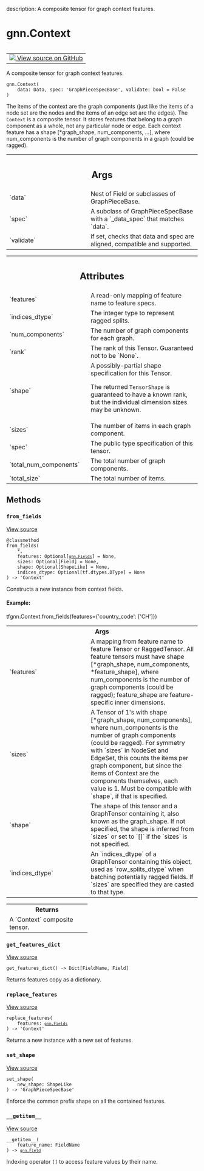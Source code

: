 description: A composite tensor for graph context features.

<div itemscope itemtype="http://developers.google.com/ReferenceObject">
<meta itemprop="name" content="gnn.Context" />
<meta itemprop="path" content="Stable" />
<meta itemprop="property" content="__getitem__"/>
<meta itemprop="property" content="__init__"/>
<meta itemprop="property" content="from_fields"/>
<meta itemprop="property" content="get_features_dict"/>
<meta itemprop="property" content="replace_features"/>
<meta itemprop="property" content="set_shape"/>
</div>

# gnn.Context

<!-- Insert buttons and diff -->

<table class="tfo-notebook-buttons tfo-api nocontent" align="left">
<td>
  <a target="_blank" href="https://github.com/tensorflow/gnn/tree/master/tensorflow_gnn/graph/graph_tensor.py#L195-L304">
    <img src="https://www.tensorflow.org/images/GitHub-Mark-32px.png" />
    View source on GitHub
  </a>
</td>
</table>

A composite tensor for graph context features.

<pre class="devsite-click-to-copy prettyprint lang-py tfo-signature-link">
<code>gnn.Context(
    data: Data, spec: 'GraphPieceSpecBase', validate: bool = False
)
</code></pre>

<!-- Placeholder for "Used in" -->

The items of the context are the graph components (just like the items of a node
set are the nodes and the items of an edge set are the edges). The `Context` is
a composite tensor. It stores features that belong to a graph component as a
whole, not any particular node or edge. Each context feature has a shape
[*graph_shape, num_components, ...], where num_components is the number of graph
components in a graph (could be ragged).

<!-- Tabular view -->
 <table class="responsive fixed orange">
<colgroup><col width="214px"><col></colgroup>
<tr><th colspan="2"><h2 class="add-link">Args</h2></th></tr>

<tr>
<td>
`data`
</td>
<td>
Nest of Field or subclasses of GraphPieceBase.
</td>
</tr><tr>
<td>
`spec`
</td>
<td>
A subclass of GraphPieceSpecBase with a `_data_spec` that matches
`data`.
</td>
</tr><tr>
<td>
`validate`
</td>
<td>
if set, checks that data and spec are aligned, compatible and
supported.
</td>
</tr>
</table>





<!-- Tabular view -->
 <table class="responsive fixed orange">
<colgroup><col width="214px"><col></colgroup>
<tr><th colspan="2"><h2 class="add-link">Attributes</h2></th></tr>

<tr> <td> `features` </td> <td> A read-only mapping of feature name to feature
specs. </td> </tr><tr> <td> `indices_dtype` </td> <td> The integer type to
represent ragged splits. </td> </tr><tr> <td> `num_components` </td> <td> The
number of graph components for each graph. </td> </tr><tr> <td> `rank` </td>
<td> The rank of this Tensor. Guaranteed not to be `None`. </td> </tr><tr> <td>
`shape` </td> <td> A possibly-partial shape specification for this Tensor.

The returned `TensorShape` is guaranteed to have a known rank, but the
individual dimension sizes may be unknown.
</td>
</tr><tr>
<td>
`sizes`
</td>
<td>
The number of items in each graph component.
</td>
</tr><tr>
<td>
`spec`
</td>
<td>
The public type specification of this tensor.
</td>
</tr><tr>
<td>
`total_num_components`
</td>
<td>
The total number of graph components.
</td>
</tr><tr>
<td>
`total_size`
</td>
<td>
The total number of items.
</td>
</tr>
</table>

## Methods

<h3 id="from_fields"><code>from_fields</code></h3>

<a target="_blank" class="external" href="https://github.com/tensorflow/gnn/tree/master/tensorflow_gnn/graph/graph_tensor.py#L206-L284">View
source</a>

<pre class="devsite-click-to-copy prettyprint lang-py tfo-signature-link">
<code>@classmethod</code>
<code>from_fields(
    *,
    features: Optional[<a href="../gnn/Fields.md"><code>gnn.Fields</code></a>] = None,
    sizes: Optional[Field] = None,
    shape: Optional[ShapeLike] = None,
    indices_dtype: Optional[tf.dtypes.DType] = None
) -> 'Context'
</code></pre>

Constructs a new instance from context fields.

#### Example:

tfgnn.Context.from_fields(features={'country_code': ['CH']})

<!-- Tabular view -->
 <table class="responsive fixed orange">
<colgroup><col width="214px"><col></colgroup>
<tr><th colspan="2">Args</th></tr>

<tr>
<td>
`features`
</td>
<td>
A mapping from feature name to feature Tensor or RaggedTensor.
All feature tensors must have shape [*graph_shape, num_components,
*feature_shape], where num_components is the number of graph components
(could be ragged); feature_shape are feature-specific inner dimensions.
</td>
</tr><tr>
<td>
`sizes`
</td>
<td>
A Tensor of 1's with shape [*graph_shape, num_components], where
num_components is the number of graph components (could be ragged).
For symmetry with `sizes` in NodeSet and EdgeSet, this counts the items
per graph component, but since the items of Context are the components
themselves, each value is 1. Must be compatible with `shape`, if that
is specified.
</td>
</tr><tr>
<td>
`shape`
</td>
<td>
The shape of this tensor and a GraphTensor containing it, also
known as the graph_shape. If not specified, the shape is inferred from
`sizes` or set to `[]` if the `sizes` is not specified.
</td>
</tr><tr>
<td>
`indices_dtype`
</td>
<td>
An `indices_dtype` of a GraphTensor containing this
object, used as `row_splits_dtype` when batching potentially ragged
fields. If `sizes` are specified they are casted to that type.
</td>
</tr>
</table>

<!-- Tabular view -->

 <table class="responsive fixed orange">
<colgroup><col width="214px"><col></colgroup>
<tr><th colspan="2">Returns</th></tr>
<tr class="alt">
<td colspan="2">
A `Context` composite tensor.
</td>
</tr>

</table>



<h3 id="get_features_dict"><code>get_features_dict</code></h3>

<a target="_blank" class="external" href="https://github.com/tensorflow/gnn/tree/master/tensorflow_gnn/graph/graph_tensor.py#L138-L140">View
source</a>

<pre class="devsite-click-to-copy prettyprint lang-py tfo-signature-link">
<code>get_features_dict() -> Dict[FieldName, Field]
</code></pre>

Returns features copy as a dictionary.


<h3 id="replace_features"><code>replace_features</code></h3>

<a target="_blank" class="external" href="https://github.com/tensorflow/gnn/tree/master/tensorflow_gnn/graph/graph_tensor.py#L286-L293">View
source</a>

<pre class="devsite-click-to-copy prettyprint lang-py tfo-signature-link">
<code>replace_features(
    features: <a href="../gnn/Fields.md"><code>gnn.Fields</code></a>
) -> 'Context'
</code></pre>

Returns a new instance with a new set of features.


<h3 id="set_shape"><code>set_shape</code></h3>

<a target="_blank" class="external" href="https://github.com/tensorflow/gnn/tree/master/tensorflow_gnn/graph/graph_piece.py#L290-L296">View
source</a>

<pre class="devsite-click-to-copy prettyprint lang-py tfo-signature-link">
<code>set_shape(
    new_shape: ShapeLike
) -> 'GraphPieceSpecBase'
</code></pre>

Enforce the common prefix shape on all the contained features.


<h3 id="__getitem__"><code>__getitem__</code></h3>

<a target="_blank" class="external" href="https://github.com/tensorflow/gnn/tree/master/tensorflow_gnn/graph/graph_tensor.py#L34-L36">View
source</a>

<pre class="devsite-click-to-copy prettyprint lang-py tfo-signature-link">
<code>__getitem__(
    feature_name: FieldName
) -> <a href="../gnn/Field.md"><code>gnn.Field</code></a>
</code></pre>

Indexing operator `[]` to access feature values by their name.




